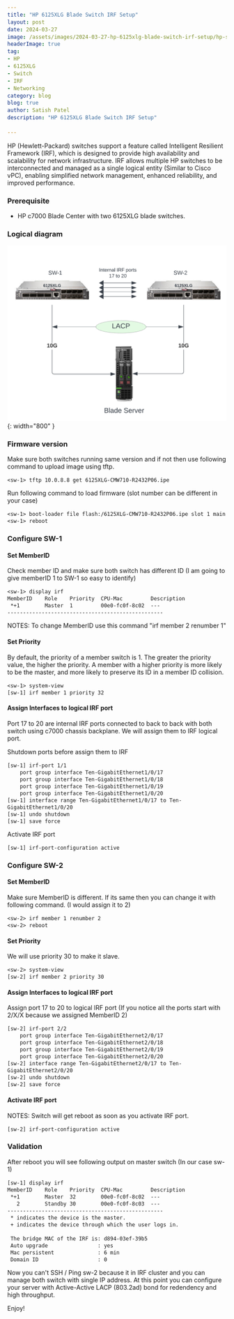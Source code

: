 ```yaml
---
title: "HP 6125XLG Blade Switch IRF Setup"
layout: post
date: 2024-03-27
image: /assets/images/2024-03-27-hp-6125xlg-blade-switch-irf-setup/hp-switch-logo.pngspatel
headerImage: true
tag:
- HP
- 6125XLG
- Switch
- IRF
- Networking
category: blog
blog: true
author: Satish Patel
description: "HP 6125XLG Blade Switch IRF Setup"

---
```


HP (Hewlett-Packard) switches support a feature called Intelligent Resilient Framework (IRF), which is designed to provide high availability and scalability for network infrastructure. IRF allows multiple HP switches to be interconnected and managed as a single logical entity (Similar to Cisco vPC), enabling simplified network management, enhanced reliability, and improved performance. 

### Prerequisite  

* HP c7000 Blade Center with two 6125XLG blade switches. 

### Logical diagram 

![<img>](/assets/images/2024-03-27-hp-6125xlg-blade-switch-irf-setup/6125xlg-irf.png){: width="800" }

### Firmware version

Make sure both switches running same version and if not then use following command to upload image using tftp. 

```
<sw-1> tftp 10.0.8.8 get 6125XLG-CMW710-R2432P06.ipe
```

Run following command to load firmware (slot number can be different in your case)

```
<sw-1> boot-loader file flash:/6125XLG-CMW710-R2432P06.ipe slot 1 main
<sw-1> reboot
```

### Configure SW-1 

#### Set MemberID 

Check member ID and make sure both switch has different ID (I am going to give memberID 1 to SW-1 so easy to identify)

```
<sw-1> display irf
MemberID    Role    Priority  CPU-Mac         Description
 *+1        Master  1         00e0-fc0f-8c02  ---
--------------------------------------------------
```

NOTES: To change MemberID use this command  "irf member 2 renumber 1" 

#### Set Priority

By default, the priority of a member switch is 1. The greater the priority value, the higher the priority. A member with a higher priority is more likely to be the master, and more likely to preserve its ID in a member ID collision.

```
<sw-1> system-view
[sw-1] irf member 1 priority 32
```

#### Assign Interfaces to logical IRF port 

Port 17 to 20 are internal IRF ports connected to back to back with both switch using c7000 chassis backplane. We will assign them to IRF logical port. 

Shutdown ports before assign them to IRF 

```
[sw-1] irf-port 1/1
 	port group interface Ten-GigabitEthernet1/0/17
	port group interface Ten-GigabitEthernet1/0/18
 	port group interface Ten-GigabitEthernet1/0/19
	port group interface Ten-GigabitEthernet1/0/20
[sw-1] interface range Ten-GigabitEthernet1/0/17 to Ten-GigabitEthernet1/0/20
[sw-1] undo shutdown
[sw-1] save force
```

Activate IRF port

```
[sw-1] irf-port-configuration active 
```

### Configure SW-2 

#### Set MemberID 

Make sure MemberID is different. If its same then you can change it with following command. (I would assign it to 2)

```
<sw-2> irf member 1 renumber 2
<sw-2> reboot
```

#### Set Priority 

We will use priority 30 to make it slave. 

```
<sw-2> system-view
[sw-2] irf member 2 priority 30
```

#### Assign Interfaces to logical IRF port 

Assign port 17 to 20 to logical IRF port (If you notice all the ports start with 2/X/X because we assigned MemberID 2)

```
[sw-2] irf-port 2/2 
 	port group interface Ten-GigabitEthernet2/0/17
	port group interface Ten-GigabitEthernet2/0/18
 	port group interface Ten-GigabitEthernet2/0/19
	port group interface Ten-GigabitEthernet2/0/20
[sw-2] interface range Ten-GigabitEthernet2/0/17 to Ten-GigabitEthernet2/0/20
[sw-2] undo shutdown
[sw-2] save force 
```

#### Activate IRF port

NOTES: Switch will get reboot as soon as you activate IRF port. 

```
[sw-2] irf-port-configuration active
```

### Validation 

After reboot you will see following output on master switch (In our case sw-1)

```
[sw-1] display irf
MemberID    Role    Priority  CPU-Mac         Description
 *+1        Master  32        00e0-fc0f-8c02  ---
   2        Standby 30        00e0-fc0f-8c03  ---
--------------------------------------------------
 * indicates the device is the master.
 + indicates the device through which the user logs in.

 The bridge MAC of the IRF is: d894-03ef-39b5
 Auto upgrade                : yes
 Mac persistent              : 6 min
 Domain ID                   : 0
```

Now you can't SSH / Ping sw-2 because it in IRF cluster and you can manage both switch with single IP address. At this point you can configure your server with Active-Active LACP (803.2ad) bond for redendency and high throughput. 

Enjoy! 








